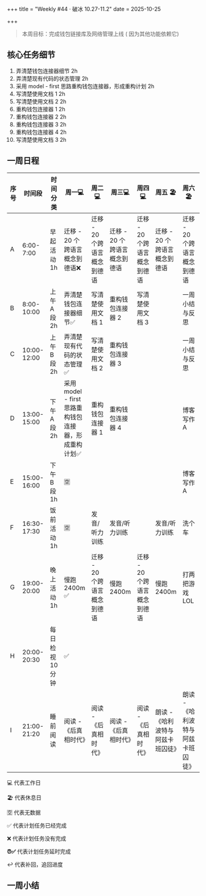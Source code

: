 +++
title = "Weekly #44 · 破冰 10.27-11.2"
date = 2025-10-25

+++

> 本周目标：完成钱包链接库及网络管理上线 ( 因为其他功能依赖它)

## 核心任务细节

1. 弄清楚钱包连接器细节 2h
2. 弄清楚现有代码的状态管理 2h
3. 采用 model - first 思路重构钱包连接器，形成重构计划  2h
4. 写清楚使用文档 1  2h
5. 写清楚使用文档 2  2h
6. 重构钱包连接器 1  2h
7. 重构钱包连接器 2  2h
8. 重构钱包连接器 3  2h
9. 重构钱包连接器 4  2h
10. 写清楚使用文档 3  2h

## 一周日程

<div class="table-container">

| 序号 | 时间段      | 时间分类         | 周一💻                                              | 周二💻                       | 周三💻                       | 周四💻                       | 周五 🏖️                        | 周六🏖️                         | 周日🏖️                     |
| ---- | ----------- | ---------------- | --------------------------------------------------- | ---------------------------- | ---------------------------- | ---------------------------- | -------------------------------- | -------------------------------- | ---------------------------- |
| A    | 6:00-7:00   | 早起活动 1h      | 迁移 - 20 个跨语言概念到德语❌                  | 迁移 - 20 个跨语言概念到德语 | 迁移 - 20 个跨语言概念到德语 | 迁移 - 20 个跨语言概念到德语 | 迁移 - 20 个跨语言概念到德语     | 迁移 - 20 个跨语言概念到德语     | 迁移 - 20 个跨语言概念到德语 |
| B    | 8:00-10:00  | 上午 A 段 2h     | 弄清楚钱包连接器细节✅                               | 写清楚使用文档 1             | 重构钱包连接器 2             | 写清楚使用文档 3             |                                  | 一周小结与反思                   | 徒步运动                     |
| C    | 10:00-12:00 | 上午 B 段 2h     | 弄清楚现有代码的状态管理✅                      | 写清楚使用文档 2             | 重构钱包连接器 3             |                              |                                  | 一周小结与反思                   | 徒步运动                     |
| D    | 13:00-15:00 | 下午 A 段 2h     | 采用 model - first 思路重构钱包连接器，形成重构计划✅ | 重构钱包连接器 1             | 重构钱包连接器 4             |                              |                                  | 博客写作 A                       | 徒步运动                     |
| E    | 15:00-16:00 | 下午 B 段 1h     | 🈳 |                              |                              |                              |                                  | 博客写作 A                       | 打四把游戏 A LOL             |
| F    | 16:30-17:30 | 饭前活动 1h      | 🈳 | 发音/听力训练                | 发音/听力训练                |                              | 发音/听力训练                    | 洗个车                           | 打四把游戏 A LOL             |
| G    | 19:00-20:00 | 晚上活动 1h      | 慢跑 2400m ✅       | 迁移 - 20 个跨语言概念到德语  | 慢跑 2400m                   | 迁移 - 20 个跨语言概念到德语 | 慢跑 2400m                       | 打两把游戏 LOL                   | 迁移 - 20 个跨语言概念到德语 |
| H    | 20:00-20:30 | 每日检视 10 分钟 | ✅ |                              |                              |                              |                                  |                                  |                              |
| I    | 21:00-21:20 | 睡前阅读         | 阅读 - 《后真相时代》                               | 阅读 - 《后真相时代》        | 阅读 - 《后真相时代》        | 阅读 - 《后真相时代》        | 朗读 -《哈利波特与阿兹卡班囚徒》 | 朗读 -《哈利波特与阿兹卡班囚徒》 | 阅读 - 《后真相时代》        |

</div>

💻 代表工作日

🏖️ 代表休息日

🈳 代表无数据

✅ 代表计划任务已经完成

❌ 代表计划任务没有完成

**⏰✅**  代表计划任务延时完成

↩️ 代表补回，追回进度

## 一周小结
